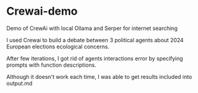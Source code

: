 # Crewai-demo
Demo of CrewAi with local Ollama and Serper for internet searching

I used Crewai to build a debate between 3 political agents about 2024 European elections ecological concerns.

After few iterations, I got
rid of agents interactions error by specifying prompts with function descriptions.

Although it doesn't work each time, I was able to get results included into output.md
